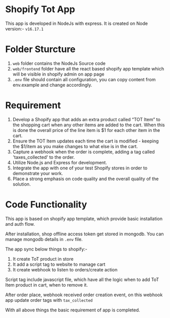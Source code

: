 # Shopify Tot App

This app is developed in NodeJs with express. It is created on Node version:- `v16.17.1`

# Folder Sturcture

1. `web` folder contains the NodeJs Source code
2. `web/frontend` folder have all the react based shopify app template which will be visible in shopify admin on app page
3. `.env` file should contain all configuration, you can copy content from env.example and change accordingly.

# Requirement

1. Develop a Shopify app that adds an extra product called “TOT Item” to the shopping cart when any other items are added to the cart. When this is done the overall price of the line item is $1 for each other item in the cart.
2. Ensure the TOT Item updates each time the cart is modified - keeping the $1/item as you make changes to what else is in the cart.
3. Capture a webhook when the order is complete, adding a tag called 'taxes_collected' to the order.
4. Utilize Node.js and Express for development.
5. Integrate the app with one of your test Shopify stores in order to demonstrate your work.
6. Place a strong emphasis on code quality and the overall quality of the solution.


# Code Functionality

This app is based on shopify app template, which provide basic installation and auth flow.

After installation, shop offline access token get stored in mongodb. You can manage mongodb details in `.env` file.

The app sync below things to shopify:- 

1. It create ToT product in store
2. It add a script tag to website to manage cart
3. It create webhook to listen to orders/create action


Script tag include javascript file, which have all the logic when to add ToT Item product in cart, when to remove it.

After order place, webhook received order creation event, on this webhook app update order tags with `tax_collected`

With all above things the basic requirement of app is completed.